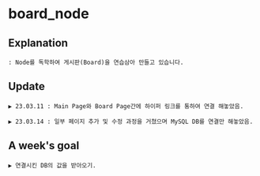 # board_node

## Explanation

    : Node를 독학하여 게시판(Board)을 연습삼아 만들고 있습니다.

## Update

    ▶ 23.03.11 : Main Page와 Board Page간에 하이퍼 링크를 통하여 연결 해놓았음.
    
    ▶ 23.03.14 : 일부 페이지 추가 및 수정 과정을 거쳤으며 MySQL DB를 연결만 해놓았음.

## A week's goal

    ▶ 연결시킨 DB의 값을 받아오기.

